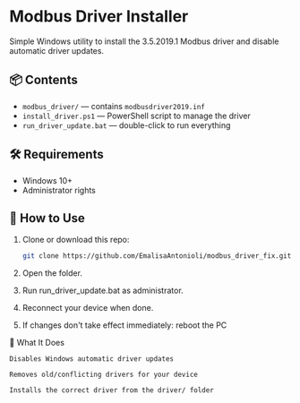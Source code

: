 # Modbus Driver Installer

Simple Windows utility to install the 3.5.2019.1 Modbus driver and disable automatic driver updates.

## 📦 Contents

- `modbus_driver/` — contains `modbusdriver2019.inf`
- `install_driver.ps1` — PowerShell script to manage the driver
- `run_driver_update.bat` — double-click to run everything

## 🛠️ Requirements

- Windows 10+
- Administrator rights

## 🚀 How to Use

1. Clone or download this repo:
   ```bash
   git clone https://github.com/EmalisaAntonioli/modbus_driver_fix.git

2. Open the folder.

3. Run run_driver_update.bat as administrator.

4. Reconnect your device when done.

5. If changes don't take effect immediately: reboot the PC

📌 What It Does

    Disables Windows automatic driver updates

    Removes old/conflicting drivers for your device

    Installs the correct driver from the driver/ folder
